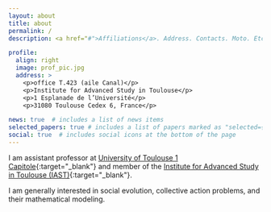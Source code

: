 ```yaml
---
layout: about
title: about
permalink: /
description: <a href="#">Affiliations</a>. Address. Contacts. Moto. Etc.

profile:
  align: right
  image: prof_pic.jpg
  address: >
    <p>office T.423 (aile Canal)</p>
    <p>Institute for Advanced Study in Toulouse</p>
    <p>1 Esplanade de l’Université</p>
    <p>31080 Toulouse Cedex 6, France</p>

news: true  # includes a list of news items
selected_papers: true # includes a list of papers marked as "selected={true}"
social: true  # includes social icons at the bottom of the page
---
```


I am assistant professor at [University of Toulouse 1 Capitole](https://www.ut-capitole.fr/){:target="\_blank"} and member of the [Institute for Advanced Study in Toulouse (IAST)](https://www.iast.fr/){:target="\_blank"}.

I am generally interested in social evolution, collective action problems, and their mathematical modeling.
